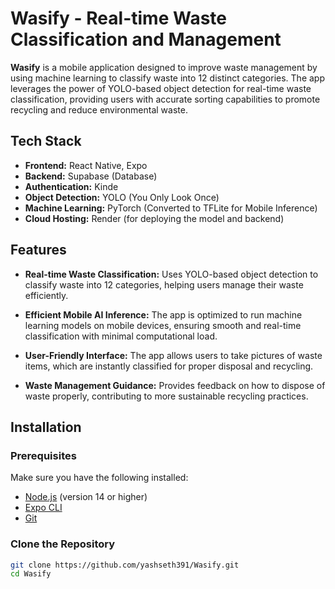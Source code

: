 # Wasify - Real-time Waste Classification and Management

**Wasify** is a mobile application designed to improve waste management by using machine learning to classify waste into 12 distinct categories. The app leverages the power of YOLO-based object detection for real-time waste classification, providing users with accurate sorting capabilities to promote recycling and reduce environmental waste.

## Tech Stack

- **Frontend:** React Native, Expo
- **Backend:** Supabase (Database)
- **Authentication:** Kinde
- **Object Detection:** YOLO (You Only Look Once)
- **Machine Learning:** PyTorch (Converted to TFLite for Mobile Inference)
- **Cloud Hosting:** Render (for deploying the model and backend)

## Features

- **Real-time Waste Classification:** Uses YOLO-based object detection to classify waste into 12 categories, helping users manage their waste efficiently.
  
- **Efficient Mobile AI Inference:** The app is optimized to run machine learning models on mobile devices, ensuring smooth and real-time classification with minimal computational load.

- **User-Friendly Interface:** The app allows users to take pictures of waste items, which are instantly classified for proper disposal and recycling.

- **Waste Management Guidance:** Provides feedback on how to dispose of waste properly, contributing to more sustainable recycling practices.

## Installation

### Prerequisites

Make sure you have the following installed:
- [Node.js](https://nodejs.org/) (version 14 or higher)
- [Expo CLI](https://docs.expo.dev/get-started/installation/)
- [Git](https://git-scm.com/)

### Clone the Repository

```bash
git clone https://github.com/yashseth391/Wasify.git
cd Wasify
